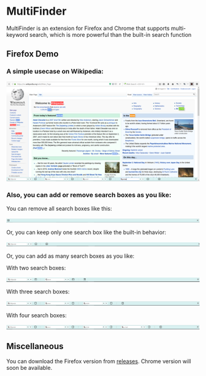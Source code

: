 # MultiFinder
MultiFinder is an extension for Firefox and Chrome that supports multi-keyword search, which is more powerful than the built-in search function

## Firefox Demo
### A simple usecase on Wikipedia:

![firefox_demo](doc/images/firefox_demo.png)

### Also, you can add or remove search boxes as you like:

You can remove all search boxes like this:

![firefox_none](doc/images/firefox_none.png)

Or, you can keep only one search box like the built-in behavior:

![firefox_one](doc/images/firefox_one.png)

Or, you can add as many search boxes as you like:

With two search boxes:

![firefox_two](doc/images/firefox_two.png)

With three search boxes:

![firefox_three](doc/images/firefox_three.png)

With four search boxes:

![firefox_four](doc/images/firefox_four.png)

## Miscellaneous
You can download the Firefox version from [releases](https://github.com/DeliciousGarfield/MultiFinder/tree/master/release). Chrome version will soon be available.
